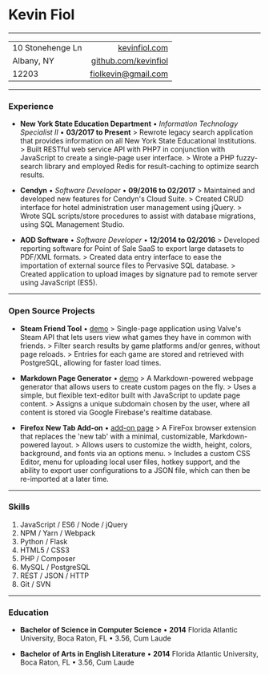 # Kevin Fiol

---

|                   |                                                         |
|-------------------|--------------------------------------------------------:|
| 10 Stonehenge Ln  | [kevinfiol.com](http://www.kevinfiol.com)               |
| Albany, NY        | [github.com/kevinfiol](http://www.github.com/kevinfiol) |
| 12203             | [fiolkevin@gmail.com](mailto:fiolkevin@gmail.com)       |

---

### Experience

* **New York State Education Department** • *Information Technology Specialist II* • __03/2017 to Present__
    \> Rewrote legacy search application that provides information on all New York State Educational Institutions.
    \> Built RESTful web service API with PHP7 in conjunction with JavaScript to create a single-page user interface.
    \> Wrote a PHP fuzzy-search library and employed Redis for result-caching to optimize search results.

* **Cendyn** • *Software Developer* • __09/2016 to 02/2017__
    \> Maintained and developed new features for Cendyn's Cloud Suite.
    \> Created CRUD interface for hotel administration user management using jQuery.
    \> Wrote SQL scripts/store procedures to assist with database migrations, using SQL Management Studio.

* **AOD Software** • *Software Developer* • __12/2014 to 02/2016__
    \> Developed reporting software for Point of Sale SaaS to export large datasets to PDF/XML formats.
    \> Created data entry interface to ease the importation of external source files to Pervasive SQL database.
    \> Created application to upload images by signature pad to remote server using JavaScript (ES5).

---

### Open Source Projects

* **Steam Friend Tool** • [demo](https://kevinfiol.herokuapp.com/steam/)
    \> Single-page application using Valve's Steam API that lets users view what games they have in common with friends.
    \> Filter search results by game platforms and/or genres, without page reloads.
    \> Entries for each game are stored and retrieved with PostgreSQL, allowing for faster load times.

* **Markdown Page Generator** • [demo](https://kevinfiol.herokuapp.com/pages/)
    \> A Markdown-powered webpage generator that allows users to create custom pages on the fly.
    \> Uses a simple, but flexible text-editor built with JavaScript to update page content.
    \> Assigns a unique subdomain chosen by the user, where all content is stored via Google Firebase's realtime database.

* **Firefox New Tab Add-on** • [add-on page](https://addons.mozilla.org/en-US/firefox/addon/colm/)
    \> A FireFox browser extension that replaces the 'new tab' with a minimal, customizable, Markdown-powered layout.
    \> Allows users to customize the width, height, colors, background, and fonts via an options menu.
    \> Includes a custom CSS Editor, menu for uploading local user files, hotkey support, and the ability to export user configurations to a JSON file, which can then be re-imported at a later time.

---

### Skills

1. JavaScript / ES6 / Node / jQuery
1. NPM / Yarn / Webpack
1. Python / Flask
1. HTML5 / CSS3
1. PHP / Composer
1. MySQL / PostgreSQL
1. REST / JSON / HTTP
1. Git / SVN

---

### Education

* **Bachelor of Science in Computer Science** • __2014__
    Florida Atlantic University, Boca Raton, FL • 3.56, Cum Laude

* **Bachelor of Arts in English Literature** • __2014__
    Florida Atlantic University, Boca Raton, FL • 3.56, Cum Laude